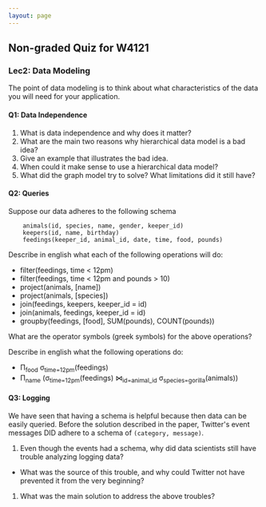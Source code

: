 ```yaml
---
layout: page
---
```


## Non-graded Quiz for W4121

### Lec2: Data Modeling

The point of data modeling is to think about what characteristics of the data you will need for your application.

#### Q1: Data Independence

1. What is data independence and why does it matter?
1. What are the main two reasons why hierarchical data model is a bad idea?
  1. Give an example that illustrates the bad idea.
  1. When could it make sense to use a hierarchical data model?
1. What did the graph model try to solve?  What limitations did it still have?


#### Q2: Queries


Suppose our data adheres to the following schema

        animals(id, species, name, gender, keeper_id)
        keepers(id, name, birthday)
        feedings(keeper_id, animal_id, date, time, food, pounds)

Describe in english what each of the following operations will do:

* filter(feedings, time < 12pm)
* filter(feedings, time < 12pm and pounds > 10)
* project(animals, [name])
* project(animals, [species])
* join(feedings, keepers, keeper_id = id)
* join(animals, feedings, keeper_id = id)
* groupby(feedings, [food], SUM(pounds), COUNT(pounds))

What are the operator symbols (greek symbols) for the above operations?

Describe in english what the following operations do:

* Π<sub>food</sub> σ<sub>time=12pm</sub>(feedings)
* Π<sub>name</sub> (σ<sub>time=12pm</sub>(feedings) ⋈<sub>id=animal_id</sub> σ<sub>species=gorilla</sub>(animals))


#### Q3: Logging

We have seen that having a schema is helpful because then data can be easily queried.  Before the solution described in the paper, Twitter's event messages DID adhere to a schema of `(category, message)`.  

1. Even though the events had a schema, why did data scientists still have trouble analyzing logging data?  
  * What was the source of this trouble, and why could Twitter not have prevented it from the very beginning?
1. What was the main solution to address the above troubles?